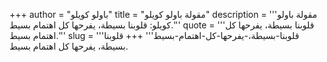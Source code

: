 +++
author = "باولو كويلو"
title = "مقولة باولو كويلو"
description = '''مقولة باولو كويلو: قلوبنا بسيطة، يفرحها كل اهتمام بسيط.'''
quote = '''قلوبنا بسيطة، يفرحها كل اهتمام بسيط.'''
slug = '''قلوبنا-بسيطة،-يفرحها-كل-اهتمام-بسيط'''
+++
قلوبنا بسيطة، يفرحها كل اهتمام بسيط.
